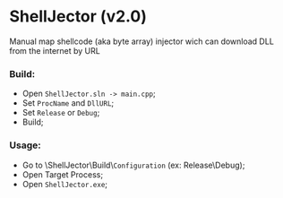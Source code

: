 # ShellJector (v2.0)
Manual map shellcode (aka byte array) injector wich can download DLL from the internet by URL

### Build:
- Open `ShellJector.sln -> main.cpp`;
- Set `ProcName` and `DllURL`;
- Set `Release` or `Debug`;
- Build;

### Usage:
- Go to \ShellJector\Build\\`Configuration` (ex: Release\Debug);
- Open Target Process;
- Open `ShellJector.exe`;
